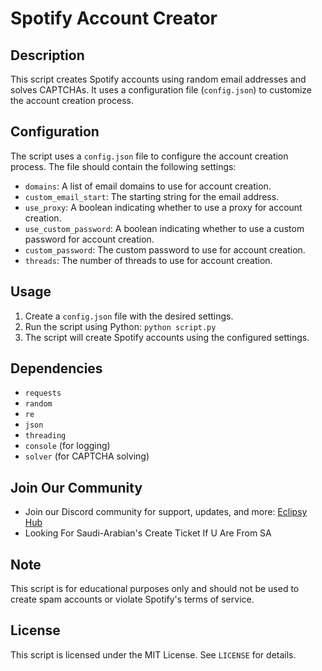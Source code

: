 **Spotify Account Creator**
==========================

**Description**
---------------

This script creates Spotify accounts using random email addresses and solves CAPTCHAs. It uses a configuration file (`config.json`) to customize the account creation process.

**Configuration**
---------------

The script uses a `config.json` file to configure the account creation process. The file should contain the following settings:

* `domains`: A list of email domains to use for account creation.
* `custom_email_start`: The starting string for the email address.
* `use_proxy`: A boolean indicating whether to use a proxy for account creation.
* `use_custom_password`: A boolean indicating whether to use a custom password for account creation.
* `custom_password`: The custom password to use for account creation.
* `threads`: The number of threads to use for account creation.

**Usage**
-----

1. Create a `config.json` file with the desired settings.
2. Run the script using Python: `python script.py`
3. The script will create Spotify accounts using the configured settings.

**Dependencies**
------------

* `requests`
* `random`
* `re`
* `json`
* `threading`
* `console` (for logging)
* `solver` (for CAPTCHA solving)

## Join Our Community
- Join our Discord community for support, updates, and more: [Eclipsy Hub](https://discord.gg/eclipsyhub)
- Looking For Saudi-Arabian's Create Ticket If U Are From SA

**Note**
----

This script is for educational purposes only and should not be used to create spam accounts or violate Spotify's terms of service.

**License**
-------

This script is licensed under the MIT License. See `LICENSE` for details.
